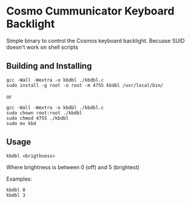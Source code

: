 # Cosmo Cummunicator Keyboard Backlight
Simple binary to control the Cosmos keyboard backlight.
Becuase SUID doesn't work on shell scripts

## Building and Installing
```
gcc -Wall -Wextra -o kbdbl ./kbdbl.c
sudo install -g root -o root -m 4755 kbdbl /usr/local/bin/
```
or
```
gcc -Wall -Wextra -o kbdbl ./kbdbl.c
sudo chown root:root ./kbdbl
sudo chmod 4755 ./kbdbl
sudo mv kbd
```

## Usage
```
kbdbl <brigthness>
```
Where brightness is between 0 (off) and 5 (brightest)

Examples:
```
kbdbl 0
kbdbl 3
```
